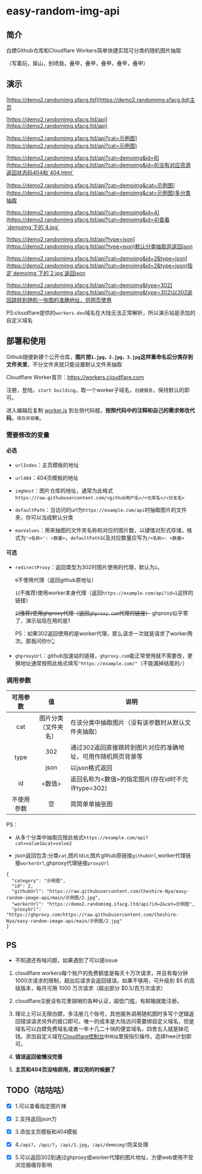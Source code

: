 # easy-random-img-api

## 简介

白嫖Github仓库和Cloudflare Workers简单快捷实现可分类的随机图片抽取

（写着玩，屎山，别喷我，叠甲，叠甲，叠甲，叠甲，叠甲）

## 演示

[https://demo2.randomimg.sfacg.ltd](https://demo2.randomimg.sfacg.ltd)主页

[https://demo2.randomimg.sfacg.ltd/api](https://demo2.randomimg.sfacg.ltd/api)

[https://demo2.randomimg.sfacg.ltd/api?cat=示例图](https://demo2.randomimg.sfacg.ltd/api?cat=示例图)

[https://demo2.randomimg.sfacg.ltd/api?cat=demoimg&id=8](https://demo2.randomimg.sfacg.ltd/api?cat=demoimg&id=8)没有对应资源返回状态码404和`404.html`

[https://demo2.randomimg.sfacg.ltd/api?cat=demoimg&cat=示例图](https://demo2.randomimg.sfacg.ltd/api?cat=demoimg&cat=示例图)多分类抽取

[https://demo2.randomimg.sfacg.ltd/api?cat=demoimg&id=4](https://demo2.randomimg.sfacg.ltd/api?cat=demoimg&id=4)查看`demoimg`下的`4.jpg`

[https://demo2.randomimg.sfacg.ltd/api?type=json](https://demo2.randomimg.sfacg.ltd/api?type=json)默认分类抽取并返回json

[https://demo2.randomimg.sfacg.ltd/api?cat=demoimg&id=2&type=json](https://demo2.randomimg.sfacg.ltd/api?cat=demoimg&id=2&type=json)指定`demoimg`下的`2.jpg`返回json

[https://demo2.randomimg.sfacg.ltd/api?cat=demoimg&type=302](https://demo2.randomimg.sfacg.ltd/api?cat=demoimg&type=302)以302返回跳转到随机一张图的准确地址，供网页使用

PS:cloudflare提供的`workers.dev`域名在大陆无法正常解析，所以演示站是添加的自定义域名

## 部署和使用

Github随便新建个公开仓库，**图片按`1.jpg，2.jpg，3.jpg`这样重命名后分类存到文件夹里**，不分文件夹就只能设置默认文件夹抽取

Cloudflare Worker首页：https://workers.cloudflare.com

注册，登陆，`start building`，取一个worker子域名，`创建服务`，保持默认的即可。

进入编辑后复制 [worker.js](https://github.com/Cheshire-Nya/easy-random-img-api/blob/main/worker.js)  到左侧代码框，**按照代码中的注释和自己的需求修改代码**，`保存并部署`。

### 需要修改的变量

#### 必选

- `urlIndex`：主页模板的地址

- `url404`：404页模板的地址

- `imgHost`：图片仓库的地址，通常为此格式`https://raw.githubusercontent.com/<github用户名>/<仓库名>/<分支名>`

- `defaultPath`：当访问的url为`https://example.com/api`时抽取图片的文件夹，你可以当成默认分类

- `maxValues`：用来抽图的文件夹名称和对应的图片数，以键值对形式存储，格式为`'<名称>': <数量>`，`defaultPath`以及对应数量应写为`/<名称>: <数量>`

#### 可选

- `redirectProxy`：返回类型为302时图片使用的代理，默认为`2`。

   `0`不使用代理（返回github原地址）

   `1`(不推荐)使用worker本身代理（返回`https://example.com/api?id=1`这样的链接）

   ~~`2`(推荐)使用ghproxy代理（返回`ghproxy.com`代理的链接）~~ ghproxy似乎寄了，演示站现在用的是1  

   PS：如果302返回使用的是worker代理，那么请求一次就是请求了worker两次。那我问你🤓👆

- `ghproxyUrl`：github加速站的链接，`ghproxy.com`能正常使用就不需要改，更换地址通常按照此格式填写`"https://example.com/"`（不能漏掉结尾的`/`）

### 调用参数

<table>
<thead>
  <tr>
    <th>可用参数</th>
    <th>值</th>
    <th>说明</th>
  </tr>
</thead>
<tbody>
  <tr>
    <td align="center">cat</td>
    <td align="center">图片分类<br>（文件夹名）</td>
    <td>在该分类中抽取图片（没有该参数时从默认文件夹抽取）</td>
  </tr>
  <tr>
    <td align="center" rowspan="2">type</td>
    <td align="center">302</td>
    <td>通过302返回直接跳转到图片对应的准确地址，可用作随机网页背景等</td>
  </tr>
    <tr>
    <td align="center">json</td>
    <td>以json格式返回</td>
  </tr>
  <tr>
    <td align="center">id</td>
    <td align="center">&lt;数值&gt;</td>
    <td>返回名称为&lt;数值&gt;的指定图片(存在id时不允许type=302)</td>
  </tr>
  <tr>
    <td align="center">不使用参数</td>
    <td align="center">空</td>
    <td>简简单单抽张图</td>
  </tr>
</tbody>
</table>
PS：

- 从多个分类中抽取应按此格式`https://example.com/api?cat=value1&cat=value2`

- json返回包含:分类`cat`,图片id`id`,图片github原链接`githubUrl`,worker代理链接`workerUrl`,ghproxy代理链接`proxyUrl`
```
{
  "category": "示例图",
  "id": 2,
  "githubUrl": "https://raw.githubusercontent.com/Cheshire-Nya/easy-random-image-api/main/示例图/2.jpg",
  "workerUrl": "https://demo2.randomimg.sfacg.ltd/api?id=2&cat=示例图",
  "proxyUrl": "https://ghproxy.com/https://raw.githubusercontent.com/Cheshire-Nya/easy-random-image-api/main/示例图/2.jpg"
}
```

<!--
### 举个栗子

我希望在[Cheshire-Nya/random-genshin-img](https://github.com/Cheshire-Nya/random-genshin-img)仓库下`纳西妲`文件夹下的35张图片中抽取，那么worker.js中：

[Line5](https://github.com/Cheshire-Nya/easy-random-img-api/blob/5fd71f5a549ab6e5ea8240a15891299bac9a89a2/worker.js#L5)就应该是`var imgHost = "https://raw.githubusercontent.com/Cheshire-Nya/random-genshin-img/main";`

[Line17](https://github.com/Cheshire-Nya/easy-random-img-api/blob/5fd71f5a549ab6e5ea8240a15891299bac9a89a2/worker.js#L17)应为`if (imgPath == '/%E7%BA%B3%E8%A5%BF%E5%A6%B2') { max=35;}`

访问时应使用的链接为`https://<worker域名>/api/纳西妲`
-->

## PS

- 不知道还有啥问题，如果遇到了可以提issue

1. cloudflare workers每个账户的免费额度是每天十万次请求，并且有每分钟1000次请求的限制，超出后请求会返回错误。如果不够用，可升级到 $5 的高级版本，每月可用 1000 万次请求（超出部分 $0.5/百万次请求）

2. cloudflare注册没有花里胡哨的各种认证，超低门槛，有邮箱就能注册。

3. 理论上可以无限白嫖，多注册几个账号，其他服务调用随机图时多写个逻辑返回错误请求另外的接口即可。唯一的成本是大陆访问需要绑自定义域名，但是域名可以白嫖免费域名或者一年十几二十块的便宜域名，四舍五入就是妹花钱。添加自定义域在[Cloudflare控制台](https://dash.cloudflare.com/)中`网站`里按指引操作，选择free计划即可。

4. **错误返回偷懒没完善**

5. **主页和404页没啥卵用，建议用的时候删了**

## TODO（咕咕咕）

- [x] 1.可以查看指定图片辣

- [x] 2.支持返回json力

- [x] 3.添加主页模板和404模板

- [x] 4.`/api?`，`/api/?`，`/api/1.jpg`，`/api/demoimg?`防呆处理

- [x] 5.可以返回302到通过ghproxy或worker代理的图片地址，方便web使用不受浏览器缓存影响
<!--
- [x] 7.弃用旧方案改为从url查询参数中获取分类以方便实现多个分类抽取


## 其他版本（咕咕咕）

- [x] 极简简简版（留档纪念的第一版捏）

- [x] 自行存入图片信息的版本（类似[YieldRay/Random-Picture](https://github.com/YieldRay/Random-Picture)）

## changelog

- 2023.02.11 方案3

- 2023.02.10 完成TODO3

- 2023.02.08 弃用旧方案，完成TODO2

- 2023.02.06 完成TODO4、8，完善错误返回

- 2023.02.05 完成TODO1、5、6、7

- 2023.02.04 更完善的版本，自定义默认目录

- 2023.02.03 初始极简版，简简单单抽个图
--!>
